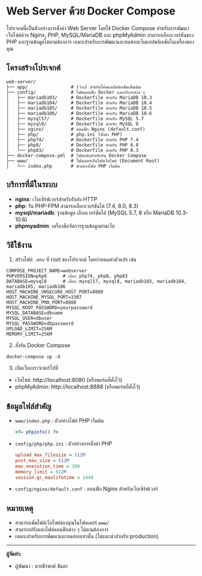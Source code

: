 # Web Server ด้วย Docker Compose

โปรเจกต์นี้เป็นตัวอย่างการตั้งค่า Web Server โดยใช้ Docker Compose สำหรับการพัฒนาเว็บไซต์ด้วย Nginx, PHP, MySQL/MariaDB และ phpMyAdmin สามารถเลือกเวอร์ชันของ PHP และฐานข้อมูลได้ตามต้องการ เหมาะสำหรับการพัฒนาและทดสอบเว็บแอปพลิเคชันในเครื่องของคุณ

## โครงสร้างโปรเจกต์

```
web-server/
├── app/                # (ว่าง) สำหรับโค้ดแอปพลิเคชันเพิ่มเติม
├── config/             # ไฟล์คอนฟิก Docker และบริการต่าง ๆ
│   ├── mariadb103/     # Dockerfile สำหรับ MariaDB 10.3
│   ├── mariadb104/     # Dockerfile สำหรับ MariaDB 10.4
│   ├── mariadb105/     # Dockerfile สำหรับ MariaDB 10.5
│   ├── mariadb106/     # Dockerfile สำหรับ MariaDB 10.6
│   ├── mysql57/        # Dockerfile สำหรับ MySQL 5.7
│   ├── mysql8/         # Dockerfile สำหรับ MySQL 8
│   ├── nginx/          # คอนฟิก Nginx (default.conf)
│   ├── php/            # php.ini (ตั้งค่า PHP)
│   ├── php74/          # Dockerfile สำหรับ PHP 7.4
│   ├── php8/           # Dockerfile สำหรับ PHP 8.0
│   └── php83/          # Dockerfile สำหรับ PHP 8.3
├── docker-compose.yml  # ไฟล์หลักสำหรับรัน Docker Compose
├── www/                # โฟลเดอร์เก็บไฟล์เว็บไซต์ (Document Root)
│   └── index.php       # ตัวอย่างไฟล์ PHP เริ่มต้น
```

## บริการที่มีในระบบ

- **nginx**: เว็บเซิร์ฟเวอร์สำหรับรับส่ง HTTP
- **php**: รัน PHP-FPM สามารถเลือกเวอร์ชันได้ (7.4, 8.0, 8.3)
- **mysql/mariadb**: ฐานข้อมูล เลือกเวอร์ชันได้ (MySQL 5.7, 8 หรือ MariaDB 10.3-10.6)
- **phpmyadmin**: เครื่องมือจัดการฐานข้อมูลผ่านเว็บ

## วิธีใช้งาน

1. สร้างไฟล์ `.env` ที่ root ของโปรเจกต์ โดยกำหนดค่าตัวแปร เช่น

```
COMPOSE_PROJECT_NAME=webserver
PHPVERSION=php8      # เลือก php74, php8, php83
DATABASE=mysql8      # เลือก mysql57, mysql8, mariadb103, mariadb104, mariadb105, mariadb106
HOST_MACHINE_UNSECURE_HOST_PORT=8080
HOST_MACHINE_MYSQL_PORT=3307
HOST_MACHINE_PMA_PORT=8888
MYSQL_ROOT_PASSWORD=yourpassword
MYSQL_DATABASE=dbname
MYSQL_USER=dbuser
MYSQL_PASSWORD=dbpassword
UPLOAD_LIMIT=256M
MEMORY_LIMIT=256M
```

2. สั่งรัน Docker Compose

```
docker-compose up -d
```

3. เปิดเว็บเบราว์เซอร์ไปที่
- เว็บไซต์: http://localhost:8080 (หรือพอร์ตที่ตั้งไว้)
- phpMyAdmin: http://localhost:8888 (หรือพอร์ตที่ตั้งไว้)

## ข้อมูลไฟล์สำคัญ

- `www/index.php` : ตัวอย่างไฟล์ PHP เริ่มต้น
  ```php
  <?= phpinfo() ?>
  ```
- `config/php/php.ini` : ตัวอย่างการตั้งค่า PHP
  ```ini
  upload_max_filesize = 512M
  post_max_size = 512M
  max_execution_time = 300
  memory_limit = 512M
  session.gc_maxlifetime = 1440
  ```
- `config/nginx/default.conf` : คอนฟิก Nginx สำหรับเว็บเซิร์ฟเวอร์

## หมายเหตุ
- สามารถเพิ่มไฟล์เว็บไซต์ของคุณในโฟลเดอร์ `www/`
- สามารถปรับแต่งไฟล์คอนฟิกต่าง ๆ ได้ตามต้องการ
- เหมาะสำหรับการพัฒนาและทดสอบเท่านั้น (ไม่แนะนำสำหรับ production)

---

**ผู้จัดทำ:**
- ผู้พัฒนา  : นายธีรพงศ์ ขันตา